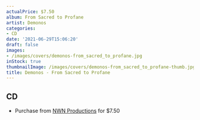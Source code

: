 ```yaml
---
actualPrice: $7.50
album: From Sacred to Profane
artist: Demonos
categories:
- CD
date: '2021-06-29T15:06:20'
draft: false
images:
- /images/covers/demonos-from_sacred_to_profane.jpg
inStock: true
thumbnailImage: /images/covers/demonos-from_sacred_to_profane-thumb.jpg
title: Demonos - From Sacred to Profane
---
```


## CD
* Purchase from [NWN Productions](http://shop.nwnprod.com/index.php?route=product/product&path=93&product_id=6634&sort=pd.name&order=ASC) for $7.50
